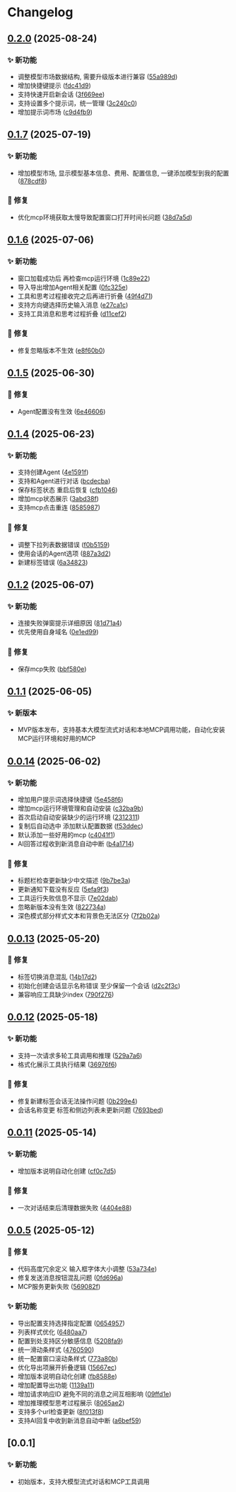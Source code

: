 # Changelog


## [0.2.0](https://github.com/skydroplet/mindcomplete/compare/v0.1.7...v0.2.0) (2025-08-24)


### ✨ 新功能

* 调整模型市场数据结构, 需要升级版本进行兼容 ([55a989d](https://github.com/skydroplet/mindcomplete/commit/55a989dc2b5a88c1b0049d9e873b597f4d416577))
* 增加快捷键提示 ([fdc41d9](https://github.com/skydroplet/mindcomplete/commit/fdc41d92677001899cb3b6d856ee31695ead04bc))
* 支持快速开启新会话 ([3f669ee](https://github.com/skydroplet/mindcomplete/commit/3f669ee65a90710728f5975fb1b078b4f4ce3fc4))
* 支持设置多个提示词，统一管理 ([3c240c0](https://github.com/skydroplet/mindcomplete/commit/3c240c0b9566a3d1106606fa09de7fa4195713b2))
* 增加提示词市场 ([c9d4fb9](https://github.com/skydroplet/mindcomplete/commit/c9d4fb9cc8bec045b46b90106aaace9d5d42d10f))

## [0.1.7](https://github.com/skydroplet/mindcomplete/compare/v0.1.6...v0.1.7) (2025-07-19)

### ✨ 新功能

* 增加模型市场, 显示模型基本信息、费用、配置信息, 一键添加模型到我的配置 ([878cdf8](https://github.com/skydroplet/mindcomplete/commit/878cdf87ebdaedd1091d2a7acd25a5ca758eb913))

### 🐛 修复

* 优化mcp环境获取太慢导致配置窗口打开时间长问题 ([38d7a5d](https://github.com/skydroplet/mindcomplete/commit/38d7a5dfaa89c1a15360071535a50afd25a18751))

## [0.1.6](https://github.com/skydroplet/mindcomplete/compare/v0.1.5...v0.1.6) (2025-07-06)

### ✨ 新功能

* 窗口加载成功后 再检查mcp运行环境 ([1c89e22](https://github.com/skydroplet/mindcomplete/commit/1c89e2246f8d4e0410f3095b4fc24b49ea934e68))
* 导入导出增加Agent相关配置 ([0fc325e](https://github.com/skydroplet/mindcomplete/commit/0fc325e69c3754c88748fafe16b6839cd62e9a1d))
* 工具和思考过程接收完之后再进行折叠 ([49f4d71](https://github.com/skydroplet/mindcomplete/commit/49f4d712c34f5490dd3e3265acda947233be65c1))
* 支持方向键选择历史输入消息 ([e27ca1c](https://github.com/skydroplet/mindcomplete/commit/e27ca1cf0933cc992f53d22c15b7c4009c767e66))
* 支持工具消息和思考过程折叠 ([d11cef2](https://github.com/skydroplet/mindcomplete/commit/d11cef26644a08537cc462204618d99156570f2d))

### 🐛 修复

* 修复忽略版本不生效 ([e8f60b0](https://github.com/skydroplet/mindcomplete/commit/e8f60b0a45adf7b105787bf0ce0e504fe5dbc817))

## [0.1.5](https://github.com/skydroplet/mindcomplete/compare/v0.1.4...v0.1.5) (2025-06-30)

### 🐛 修复

* Agent配置没有生效 ([6e46606](https://github.com/skydroplet/mindcomplete/commit/6e46606e08ee2ef9d8333e3f94bbe6d40dbd754d))

## [0.1.4](https://github.com/skydroplet/mindcomplete/compare/v0.1.2...v0.1.4) (2025-06-23)

### ✨ 新功能

* 支持创建Agent ([4e1591f](https://github.com/skydroplet/mindcomplete/commit/4e1591fdc1521b8ea1626d663b910f6c0b5ef375))
* 支持和Agent进行对话 ([bcdecba](https://github.com/skydroplet/mindcomplete/commit/bcdecbae54935e747d5064ba231fab97dbc0b769))
* 保存标签状态 重启后恢复 ([cfb1046](https://github.com/skydroplet/mindcomplete/commit/cfb1046072bb37a8cfdb129059c268d56e160c15))
* 增加mcp状态展示 ([3abd38f](https://github.com/skydroplet/mindcomplete/commit/3abd38f8a93c096179b098a4b35f2db7e7afb994))
* 支持mcp点击重连 ([8585987](https://github.com/skydroplet/mindcomplete/commit/8585987dcd754b01c35727b5c3ab1631f2dfa81c))

### 🐛 修复

* 调整下拉列表数据错误 ([f0b5159](https://github.com/skydroplet/mindcomplete/commit/f0b51597f2c5e792b3ed1efc0715d35d2b2451ae))
* 使用会话的Agent选项 ([887a3d2](https://github.com/skydroplet/mindcomplete/commit/887a3d2340b687e448ade58ac0d107c3f7a32ce4))
* 新建标签错误 ([6a34823](https://github.com/skydroplet/mindcomplete/commit/6a348230676054dc4341ee66821771828226cd8a))

## [0.1.2](https://github.com/skydroplet/mindcomplete/compare/v0.1.1...v0.1.2) (2025-06-07)

### ✨ 新功能

* 连接失败弹窗提示详细原因 ([81d71a4](https://github.com/skydroplet/mindcomplete/commit/81d71a4df47b09919e8707f2af63aabff6f0ed5e))
* 优先使用自身域名 ([0e1ed99](https://github.com/skydroplet/mindcomplete/commit/0e1ed99818077c72ffc71ddb3d88d9c7d756421f))

### 🐛 修复

* 保存mcp失败 ([bbf580e](https://github.com/skydroplet/mindcomplete/commit/bbf580e749872b606a461f71208d55492c140aa9))

## [0.1.1](https://github.com/skydroplet/mindcomplete/compare/v0.1.0...v0.1.1) (2025-06-05)

### ✨ 新版本

* MVP版本发布，支持基本大模型流式对话和本地MCP调用功能，自动化安装MCP运行环境和好用的MCP

## [0.0.14](https://github.com/skydroplet/mindcomplete/compare/v0.0.13...v0.0.14) (2025-06-02)

### ✨ 新功能

* 增加用户提示词选择快捷键 ([5e458f6](https://github.com/skydroplet/mindcomplete/commit/5e458f677e4230355a189c8859eadac2279647be))
* 增加mcp运行环境管理和自动安装 ([c32ba9b](https://github.com/skydroplet/mindcomplete/commit/c32ba9b345ac503f54c7ee892717f361923e8e89))
* 首次启动自动安装缺少的运行环境 ([2312311](https://github.com/skydroplet/mindcomplete/commit/2312311aab62341c0d5e37234459d01fd4f3e770))
* 复制后自动选中 添加默认配置数据 ([f53ddec](https://github.com/skydroplet/mindcomplete/commit/f53ddecc878b600059655042d43a72b4ffd52025))
* 默认添加一些好用的mcp ([c4041f1](https://github.com/skydroplet/mindcomplete/commit/c4041f13a9de50e53ea6378089fff12487ad527d))
* AI回答过程收到新消息自动中断 ([b4a1714](https://github.com/skydroplet/mindcomplete/commit/b4a17148fb804ff9b3bbd480795f16a55b2883ad))

### 🐛 修复

* 标题栏检查更新缺少中文描述 ([9b7be3a](https://github.com/skydroplet/mindcomplete/commit/9b7be3a6e6160d596e9fe75f1cca747120bd9f39))
* 更新通知下载没有反应 ([5efa9f3](https://github.com/skydroplet/mindcomplete/commit/5efa9f3f76972b2d07772530bde0a245c087615d))
* 工具运行失败信息不显示 ([7e02dab](https://github.com/skydroplet/mindcomplete/commit/7e02dab254fdf6a28f7f8da4a68b13f88afb0f1f))
* 忽略新版本没有生效 ([822734a](https://github.com/skydroplet/mindcomplete/commit/822734a050e65fac064e9ecededfc0201e38bac9))
* 深色模式部分样式文本和背景色无法区分 ([7f2b02a](https://github.com/skydroplet/mindcomplete/commit/7f2b02a72371ea696e46a93301e1176f62c7ac59))

## [0.0.13](https://github.com/skydroplet/mindcomplete/compare/v0.0.12...v0.0.13) (2025-05-20)

### 🐛 修复

* 标签切换消息混乱 ([14b17d2](https://github.com/skydroplet/mindcomplete/commit/14b17d2b4068b5a431264bd41401acc08d33d492))
* 初始化创建会话显示名称错误 至少保留一个会话 ([d2c2f3c](https://github.com/skydroplet/mindcomplete/commit/d2c2f3c790c026f0b865659cbad9ff6e7dcd2009))
* 兼容响应工具缺少index ([790f276](https://github.com/skydroplet/mindcomplete/commit/790f27647cf89b01c864ce2af9fb93dc3858edf2))

## [0.0.12](https://github.com/skydroplet/mindcomplete/compare/v0.0.11...v0.0.12) (2025-05-18)

### ✨ 新功能

* 支持一次请求多轮工具调用和推理 ([529a7a6](https://github.com/skydroplet/mindcomplete/commit/529a7a6e22efc8700445b2bce483876a17d21de9))
* 格式化展示工具执行结果 ([36976f6](https://github.com/skydroplet/mindcomplete/commit/36976f6fe2f4d33dfeb110e24d5c260342dbeeda))

### 🐛 修复

* 修复新建标签会话无法操作问题 ([0b299e4](https://github.com/skydroplet/mindcomplete/commit/0b299e43713d6cddbb5b9fc82b91f3b04fb864e5))
* 会话名称变更 标签和侧边列表未更新问题 ([7693bed](https://github.com/skydroplet/mindcomplete/commit/7693bed75ca26a0509430a0e90c88ebb1cdbf24d))

## [0.0.11](https://github.com/skydroplet/mindcomplete/compare/v0.0.5...v0.0.11) (2025-05-14)

### ✨ 新功能

* 增加版本说明自动化创建 ([cf0c7d5](https://github.com/skydroplet/mindcomplete/commit/cf0c7d52bc0a27fd13af59927c13261374fe9ee6))

### 🐛 修复

* 一次对话结束后清理数据失败 ([4404e88](https://github.com/skydroplet/mindcomplete/commit/4404e883a74253d5f95eef5f279b529a48df4a02))

## [0.0.5](https://github.com/skydroplet/mindcomplete/compare/v0.0.1...v0.0.5) (2025-05-12)

### 🐛 修复

* 代码高度冗余定义 输入框字体大小调整 ([53a734e](https://github.com/skydroplet/mindcomplete/commit/53a734e772191425e31560de1f55ec6786ef29c6))
* 修复发送消息按钮混乱问题 ([0fd696a](https://github.com/skydroplet/mindcomplete/commit/0fd696a0a41909bc26937473e1827b774a14700d))
* MCP服务更新失败 ([569082f](https://github.com/skydroplet/mindcomplete/commit/569082f88c9222f831558d82d7ccb83790717ace))

### ✨ 新功能

* 导出配置支持选择指定配置 ([0654957](https://github.com/skydroplet/mindcomplete/commit/0654957956a6d2e74569a02a983b317fdf3ef0f3))
* 列表样式优化 ([6480aa7](https://github.com/skydroplet/mindcomplete/commit/6480aa7a67d01e3ba5bf6a2017a104699959f1d3))
* 配置到处支持区分敏感信息 ([5208fa9](https://github.com/skydroplet/mindcomplete/commit/5208fa90a910f14e8916741f4973cba7b6922ee1))
* 统一滑动条样式 ([4760590](https://github.com/skydroplet/mindcomplete/commit/4760590d02e3b295b0fb779ff3d77767e46ada2e))
* 统一配置窗口滚动条样式 ([773a80b](https://github.com/skydroplet/mindcomplete/commit/773a80b53b9d3bdfbd4ded541f38311d648b2e03))
* 优化导出项展开折叠逻辑 ([15667ec](https://github.com/skydroplet/mindcomplete/commit/15667ec5dcc5e967937ec89491c4049eeaf3d461))
* 增加版本说明自动化创建 ([fb8588e](https://github.com/skydroplet/mindcomplete/commit/fb8588ecfc1475322e1bc73332da39b33134b693))
* 增加配置导出功能 ([1139a11](https://github.com/skydroplet/mindcomplete/commit/1139a11e51fe28ed0e9a275cd6b9e87c8784835b))
* 增加请求响应ID 避免不同的消息之间互相影响 ([09ffd1e](https://github.com/skydroplet/mindcomplete/commit/09ffd1e13a511fa6ccff7bf6b98aef0292b3f938))
* 增加推理模型思考过程展示 ([8065ae2](https://github.com/skydroplet/mindcomplete/commit/8065ae22382f9aa434693447449c4d53f8f774a5))
* 支持多个url检查更新 ([8f013f8](https://github.com/skydroplet/mindcomplete/commit/8f013f8da085128c934102a474155e751a9e1abb))
* 支持AI回复中收到新消息自动中断 ([a6bef59](https://github.com/skydroplet/mindcomplete/commit/a6bef5991c642e2ea9807298da4440d04c65e276))

## [0.0.1]

### ✨ 新功能

* 初始版本，支持大模型流式对话和MCP工具调用
